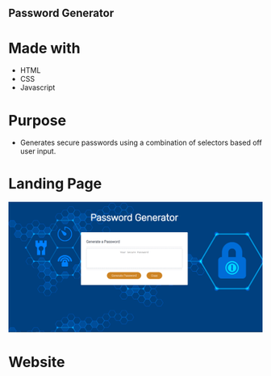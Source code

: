 ## Password Generator 

# Made with 
* HTML
* CSS 
* Javascript

# Purpose
* Generates secure passwords using a combination of selectors based off user input.

# Landing Page
![Landing Page](./assets/landing-page.png)

# Website 
